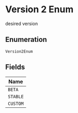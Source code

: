 
# Version 2 Enum

desired version

## Enumeration

`Version2Enum`

## Fields

| Name |
|  --- |
| `BETA` |
| `STABLE` |
| `CUSTOM` |

